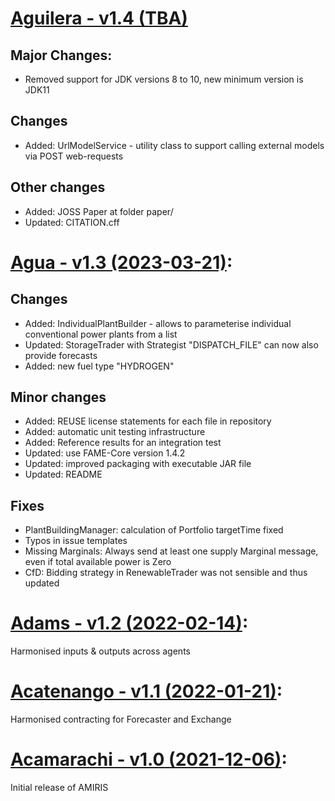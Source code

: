 <!-- SPDX-FileCopyrightText: 2022 German Aerospace Center <amiris@dlr.de>

SPDX-License-Identifier: CC0-1.0 -->

# [Aguilera - v1.4 (TBA)](https://gitlab.com/dlr-ve/esy/amiris/amiris/-/releases/v1.4)
## Major Changes:
* Removed support for JDK versions 8 to 10, new minimum version is JDK11 

## Changes
* Added: UrlModelService - utility class to support calling external models via POST web-requests

## Other changes
* Added: JOSS Paper at folder paper/
* Updated: CITATION.cff

# [Agua - v1.3 (2023-03-21)](https://gitlab.com/dlr-ve/esy/amiris/amiris/-/releases/v1.3):
## Changes
* Added: IndividualPlantBuilder - allows to parameterise individual conventional power plants from a list
* Updated: StorageTrader with Strategist "DISPATCH_FILE" can now also provide forecasts
* Added: new fuel type "HYDROGEN"

## Minor changes
* Added: REUSE license statements for each file in repository
* Added: automatic unit testing infrastructure
* Added: Reference results for an integration test
* Updated: use FAME-Core version 1.4.2
* Updated: improved packaging with executable JAR file
* Updated: README

## Fixes
* PlantBuildingManager: calculation of Portfolio targetTime fixed
* Typos in issue templates
* Missing Marginals: Always send at least one supply Marginal message, even if total available power is Zero
* CfD: Bidding strategy in RenewableTrader was not sensible and thus updated

# [Adams - v1.2 (2022-02-14)](https://gitlab.com/dlr-ve/esy/amiris/amiris/-/releases/v1.2):
Harmonised inputs & outputs across agents

# [Acatenango - v1.1 (2022-01-21)](https://gitlab.com/dlr-ve/esy/amiris/amiris/-/releases/v1.1): 
Harmonised contracting for Forecaster and Exchange

# [Acamarachi - v1.0 (2021-12-06)](https://gitlab.com/dlr-ve/esy/amiris/amiris/-/releases/v1.0): 
Initial release of AMIRIS
